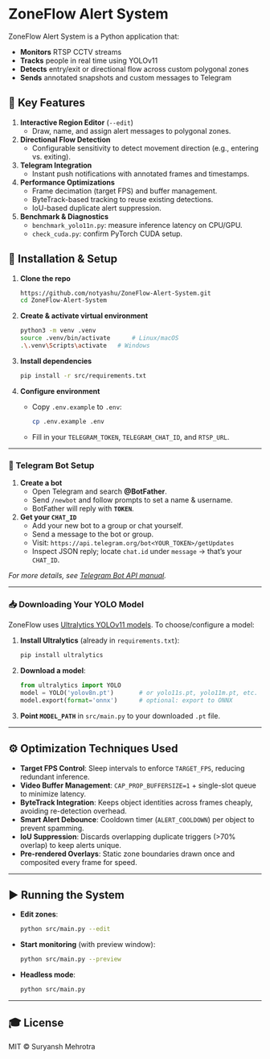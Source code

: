 # ZoneFlow Alert System

ZoneFlow Alert System is a Python application that:

- **Monitors** RTSP CCTV streams
- **Tracks** people in real time using YOLOv11
- **Detects** entry/exit or directional flow across custom polygonal zones
- **Sends** annotated snapshots and custom messages to Telegram

## 🚀 Key Features

1. **Interactive Region Editor** (`--edit`)
   - Draw, name, and assign alert messages to polygonal zones.
2. **Directional Flow Detection**
   - Configurable sensitivity to detect movement direction (e.g., entering vs. exiting).
3. **Telegram Integration**
   - Instant push notifications with annotated frames and timestamps.
4. **Performance Optimizations**
   - Frame decimation (target FPS) and buffer management.
   - ByteTrack-based tracking to reuse existing detections.
   - IoU-based duplicate alert suppression.
5. **Benchmark & Diagnostics**
   - `benchmark_yolo11n.py`: measure inference latency on CPU/GPU.
   - `check_cuda.py`: confirm PyTorch CUDA setup.

## 🔧 Installation & Setup

1. **Clone the repo**

   ```bash
   https://github.com/notyashu/ZoneFlow-Alert-System.git
   cd ZoneFlow-Alert-System
   ```

2. **Create & activate virtual environment**

   ```bash
   python3 -m venv .venv
   source .venv/bin/activate      # Linux/macOS
   .\.venv\Scripts\activate   # Windows
   ```

3. **Install dependencies**

   ```bash
   pip install -r src/requirements.txt
   ```

4. **Configure environment**
   - Copy `.env.example` to `.env`:
     ```bash
     cp .env.example .env
     ```
   - Fill in your `TELEGRAM_TOKEN`, `TELEGRAM_CHAT_ID`, and `RTSP_URL`.

---

### 📱 Telegram Bot Setup

1. **Create a bot**
   - Open Telegram and search **@BotFather**.
   - Send `/newbot` and follow prompts to set a name & username.
   - BotFather will reply with **`TOKEN`**.
2. **Get your `CHAT_ID`**
   - Add your new bot to a group or chat yourself.
   - Send a message to the bot or group.
   - Visit:
     `https://api.telegram.org/bot<YOUR_TOKEN>/getUpdates`
   - Inspect JSON reply; locate `chat.id` under `message` → that’s your `CHAT_ID`.

_For more details, see [Telegram Bot API manual](https://core.telegram.org/bots)._

---

### 📥 Downloading Your YOLO Model

ZoneFlow uses [Ultralytics YOLOv11 models](https://docs.ultralytics.com/tasks/detect/#models). To choose/configure a model:

1. **Install Ultralytics** (already in `requirements.txt`):
   ```bash
   pip install ultralytics
   ```
2. **Download a model**:
   ```python
   from ultralytics import YOLO
   model = YOLO('yolov8n.pt')       # or yolo11s.pt, yolo11m.pt, etc.
   model.export(format='onnx')      # optional: export to ONNX
   ```
3. **Point `MODEL_PATH`** in `src/main.py` to your downloaded `.pt` file.

---

## ⚙️ Optimization Techniques Used

- **Target FPS Control**: Sleep intervals to enforce `TARGET_FPS`, reducing redundant inference.
- **Video Buffer Management**: `CAP_PROP_BUFFERSIZE=1` + single-slot queue to minimize latency.
- **ByteTrack Integration**: Keeps object identities across frames cheaply, avoiding re-detection overhead.
- **Smart Alert Debounce**: Cooldown timer (`ALERT_COOLDOWN`) per object to prevent spamming.
- **IoU Suppression**: Discards overlapping duplicate triggers (>70% overlap) to keep alerts unique.
- **Pre-rendered Overlays**: Static zone boundaries drawn once and composited every frame for speed.

---

## ▶️ Running the System

- **Edit zones**:
  ```bash
  python src/main.py --edit
  ```
- **Start monitoring** (with preview window):
  ```bash
  python src/main.py --preview
  ```
- **Headless mode**:
  ```bash
  python src/main.py
  ```

---

## 🎓 License

MIT © Suryansh Mehrotra
